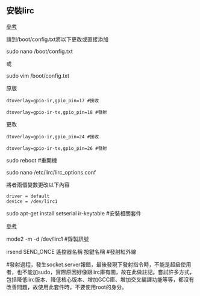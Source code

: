 ## 安裝lirc

[參考](https://blog.csdn.net/Destinyabc/article/details/107907251)

請到/boot/config.txt將以下更改或直接添加

sudo nano /boot/config.txt

或

sudo vim /boot/config.txt

原版
```
dtoverlay=gpio-ir,gpio_pin=17 #接收

dtoverlay=gpio-ir-tx,gpio_pin=18 #發射
```
更改
```
dtoverlay=gpio-ir,gpio_pin=24 #接收

dtoverlay=gpio-ir-tx,gpio_pin=26 #發射
```
sudo reboot #重開機

sudo nano /etc/lirc/lirc_options.conf

將者兩個變數更改以下內容

```
driver = default
device = /dev/lirc1
```

sudo apt-get install setserial ir-keytable #安裝相關套件


[參考](https://www.twblogs.net/a/5d409721bd9eee51742320bc)

mode2 -m -d /dev/lirc1 #錄製訊號

irsend SEND_ONCE 遙控器名稱 按鍵名稱  #發射紅外線

   #發射過程，發生socket.server報錯，最後發現下發射指令時，不能是超級使用者，也不能加sudo，實際原因好像跟lirc庫有關，故在此做註記。嘗試許多方式，包括降低lirc版本、降低核心版本、增加GCC庫、增加交叉編譯功能等等，都沒有改善問題，故使用此套件時，不要使用root的身分。
